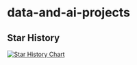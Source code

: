 # data-and-ai-projects

## Star History

[![Star History Chart](https://api.star-history.com/svg?repos=Delta-io/delta,Prestodb/presto,Apache/kafka,Apache/hadoop,apache/cassandra,apache/camel,apache/iceberg,apache/arrow,apache/shardingsphere,apache/couchdb,apache/zeppelin,trinodb/trino,apache/spark,elastic/elasticsearch,mongodb/mongo,redis/redis,docker/compose,gradle/gradle,hashicorp/vagrant,hashicorp/terraform,hashicorp/consul&type=Date)](https://star-history.com/#Delta-io/delta&Prestodb/presto&Apache/kafka&Apache/hadoop&apache/cassandra&apache/camel&apache/iceberg&apache/arrow&apache/shardingsphere&apache/couchdb&apache/zeppelin&trinodb/trino&apache/spark&elastic/elasticsearch&mongodb/mongo&redis/redis&docker/compose&gradle/gradle&hashicorp/vagrant&hashicorp/terraform&hashicorp/consul&Date)

